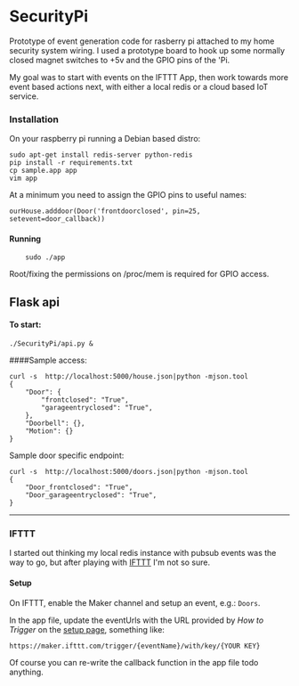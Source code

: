 
# SecurityPi

Prototype of event generation code for rasberry pi attached to my home security system wiring.  I used a prototype board to hook up some normally closed magnet switches to +5v and the GPIO pins of the 'Pi.

My goal was to start with events on the IFTTT App, then work towards more event based actions next, with either a local redis or a cloud based IoT service.


### Installation

On your raspberry pi running a Debian based distro:

    sudo apt-get install redis-server python-redis
    pip install -r requirements.txt
    cp sample.app app
    vim app

    

At a minimum you need to assign the GPIO pins to useful names:

    ourHouse.adddoor(Door('frontdoorclosed', pin=25, setevent=door_callback))

#### Running

        sudo ./app 

Root/fixing the permissions on /proc/mem is required for GPIO access.     
        

## Flask api

#### To start:

    ./SecurityPi/api.py &


####Sample access:

    curl -s  http://localhost:5000/house.json|python -mjson.tool
    {
        "Door": {
            "frontclosed": "True",
            "garageentryclosed": "True",
        },
        "Doorbell": {},
        "Motion": {}
    }

Sample door specific endpoint:


    curl -s  http://localhost:5000/doors.json|python -mjson.tool
    {
        "Door_frontclosed": "True",
        "Door_garageentryclosed": "True",
    }


---


### IFTTT

I started out thinking my local redis instance with pubsub events was the way to go,
but after playing with [IFTTT](http://www.ifttt.com) I'm not so sure.

#### Setup

On IFTTT, enable the Maker channel and setup an event, e.g.: `Doors`.

In the app file, update the eventUrls with the URL provided by _How to Trigger_ on the [setup page](https://ifttt.com/maker), something like:


    https://maker.ifttt.com/trigger/{eventName}/with/key/{YOUR KEY}


Of course you can re-write the callback function in the app file todo anything.

